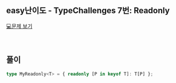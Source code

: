 ## easy난이도 - TypeChallenges 7번: Readonly

[💻문제 보기](https://www.typescriptlang.org/play?#code/PQKgUABBDsELQQEoFMCGATA9gOwDYE9J44TSiAjfCAQWwBcALHKgMQFcIAKAAVXoDM2ASggBiNAGcqo8mwCWuOnDnYxAJzRY80zOQBWyAMZKA1snwSwRUTYgBFNsgl05OK1ACSAWwAOuZF7I9BCMyBCyCkoqEAAGKBg4BAA8ACoAfDEQAOZByGpyhhAA7nKMmGx0EGwSKlkQpQB07hAAwjjOamzGEhCoIfg+YSWMvbi4ED5qmINqLk4QmPwQKRASyJV0mBAaCdoANBCBfLUhDGGT03lzPYunYYbtdJ3GyOj9gxCGfNiYleRhOwkNSy2FeTSILEwaggyAAHqhfP4AFzNGJouiWKAqOh5fioQxhFKYLAQADeRCgLjoyNWT1qFIg6CchnyPhcOCRtPy2CyRAAvs0HthnCFiZhOQBZfDxLTJIlYNIQAC8ZIZVJpACIABLmDV7BlMiQsuRs1zYTka-iYXSoNQa-nNTZYBrqsIq7XIMaYDUQYDACAAUTUUzUnK+2B+lUBwNUfR2sqoFxmdEIlLFDUNxtNOGVEA15FtkO9vv9QZDYe+v22khjvWruwIEymydTsTRzUVADU5MgigtVABxUpatjkTkMOh0HwSJF+jGGBgNPQSBpQrLAaBgEDAKygCAAfUPR+PR4gAE1ytC2kyIDqNAeT4-9xBt1YUx8pTLEvhUoqVXxCDAPcn0fZYnEqFpUDWHoQJPF8dzkXwoQ2AYwlJQMAEc2FQXADgDWFBmMCA+Qgfgpi8CAAHJuHfZA4AXHD-B5JxgAqBQJEot9UM+KD5hVABtIh8MIugkgDLCcKST9NG-VIxQARjSA4v20OSsEUtIlLAABdKxsVxfFCQU1VKVKGkOnpKBM1ZdlzS5SzPkwRF1leTlyGtfw+CIQI6FQTlySgKBUAqJhQ3snkHQFICQAfWDDwgdhZjOaEAGUcWnWK4vg6KiEVFKGFtMJ8EvVZMFwNj2nHSdp1nYB50XZdVzUddoGAPgJCKPJcogbte1K8rbJnCAJynGc5yNBqVzXDdgAkMqKuFbqJShMIWgKsYghyIaRpq8aFyXKbmq3HcgA)

<br/>

## 풀이

```ts
type MyReadonly<T> = { readonly [P in keyof T]: T[P] };
```
